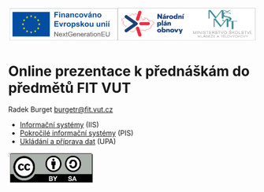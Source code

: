 ![Logos](img/logos.png)

# Online prezentace k přednáškám do předmětů FIT VUT

Radek Burget burgetr@fit.vut.cz

- [Informační systémy](https://github.com/DIFS-Teaching/slides/tree/main/iis) (IIS)
- [Pokročilé informační systémy](https://github.com/DIFS-Teaching/slides/tree/main/pis) (PIS)
- [Ukládání a příprava dat](https://github.com/DIFS-Teaching/slides/tree/main/upa) (UPA)

![CC-BY-4.0](img/cc-by.png)
